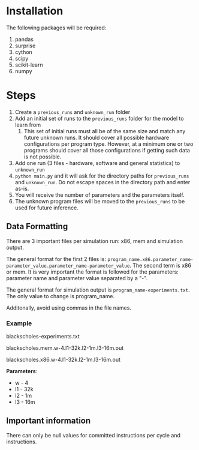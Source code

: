 # Installation

The following packages will be required:
1. pandas
2. surprise 
3. cython 
4. scipy 
5. scikit-learn 
6. numpy

# Steps

1. Create a `previous_runs` and `unknown_run` folder
2. Add an initial set of runs to the `previous_runs` folder for the model to learn from
   1. This set of initial runs must all be of the same size and match any future unknown runs. It should cover all possible hardware configurations per program type. However, at a minimum one or two programs should cover all those configurations if getting such data is not possible.
3. Add one run (3 files - hardware, software and general statistics) to `unknown_run`
4. `python main.py` and it will ask for the directory paths for `previous_runs` and `unknown_run`. Do not escape spaces in the directory path and enter as-is.
5. You will receive the number of parameters and the parameters itself.
6. The unknown program files will be moved to the `previous_runs` to be used for future inference.

## Data Formatting

There are 3 important files per simulation run: x86, mem and simulation output.

The general format for the first 2 files is: `program_name.x86.parameter_name-parameter_value.parameter_name-parameter_value`. The second term is x86 or mem. It is very important the format is followed for the parameters: parameter name and parameter value separated by a "-".

The general format for simulation output is `program_name-experiments.txt`. The only value to change is program_name.

Additonally, avoid using commas in the file names.

### Example

blackscholes-experiments.txt

blackscholes.mem.w-4.l1-32k.l2-1m.l3-16m.out

blackscholes.x86.w-4.l1-32k.l2-1m.l3-16m.out

**Parameters**:
- w - 4
- l1 - 32k
- l2 - 1m
- l3 - 16m

## Important information

There can only be null values for committed instructions per cycle and instructions.

